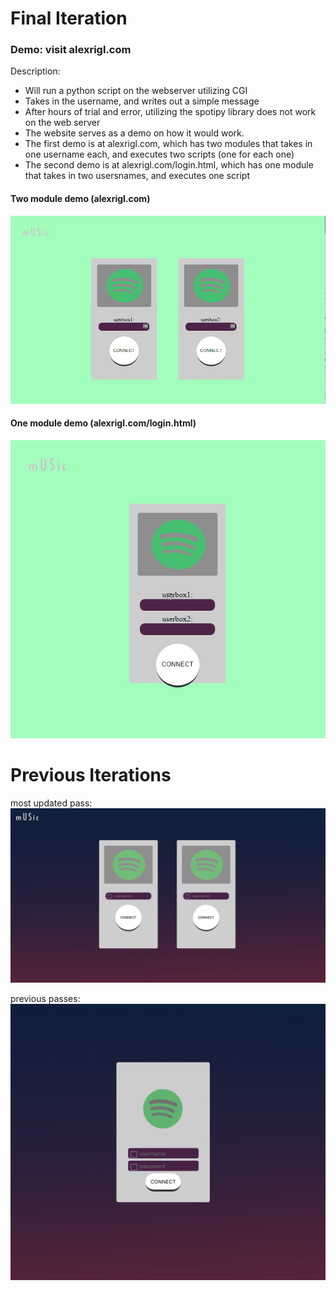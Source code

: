 # Final Iteration
### Demo: visit alexrigl.com

Description:
- Will run a python script on the webserver utilizing CGI
- Takes in the username, and writes out a simple message
- After hours of trial and error, utilizing the spotipy library does not work on the web server
- The website serves as a demo on how it would work. 
- The first demo is at alexrigl.com, which has two modules that takes in one username each, and executes two scripts (one for each one)
- The second demo is at alexrigl.com/login.html, which has one module that takes in two usersnames, and executes one script
#### Two module demo (alexrigl.com)
![alt text](https://github.com/MatthewParnham/SpotifyApplication/blob/master/HTML%26CSS/twomodule.PNG)
#### One module demo (alexrigl.com/login.html)
![alt text](https://github.com/MatthewParnham/SpotifyApplication/blob/master/HTML%26CSS/onemodule.PNG)

# Previous Iterations
most updated pass:
![alt text](https://github.com/MatthewParnham/SpotifyApplication/blob/master/HTML%26CSS/Screen%20Shot%202019-04-30%20at%201.39.29%20PM.png)

previous passes:
![alt text](https://github.com/MatthewParnham/SpotifyApplication/blob/master/HTML%26CSS/htmlPreview.png)

